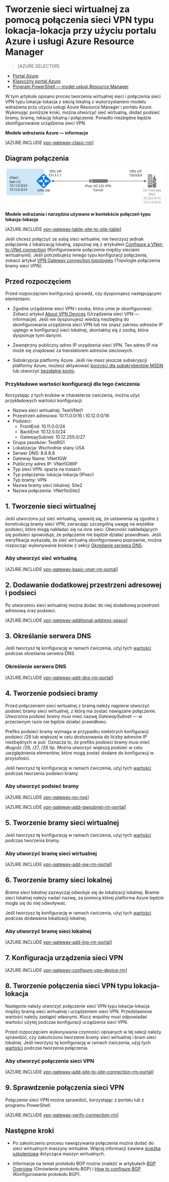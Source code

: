 <properties
   pageTitle="Tworzenie sieci wirtualnej za pomocą połączenia sieci VPN typu lokacja-lokacja przy użyciu usługi Azure Resource Manager i portalu Azure | Microsoft Azure"
   description="W tym artykule opisano procedurę tworzenia sieci wirtualnej za pomocą modelu usługi Azure Resource Manager i jej łączenia z siecią lokalną przy użyciu połączenia bramy sieci VPN S2S."
   services="vpn-gateway"
   documentationCenter="na"
   authors="cherylmc"
   manager="carmonm"
   editor=""
   tags="azure-resource-manager"/>

<tags
   ms.service="vpn-gateway"
   ms.devlang="na"
   ms.topic="hero-article"
   ms.tgt_pltfrm="na"
   ms.workload="infrastructure-services"
   ms.date="05/13/2016"
   ms.author="cherylmc"/>

# Tworzenie sieci wirtualnej za pomocą połączenia sieci VPN typu lokacja-lokacja przy użyciu portalu Azure i usługi Azure Resource Manager

> [AZURE.SELECTOR]
- [Portal Azure](vpn-gateway-howto-site-to-site-resource-manager-portal.md)
- [Klasyczny portal Azure](vpn-gateway-site-to-site-create.md)
- [Program PowerShell — model usługi Resource Manager](vpn-gateway-create-site-to-site-rm-powershell.md)


W tym artykule opisano proces tworzenia wirtualnej sieci i połączenia sieci VPN typu lokacja-lokacja z siecią lokalną z wykorzystaniem modelu wdrażania przy użyciu usługi Azure Resource Manager i portalu Azure. Wykonując poniższe kroki, można utworzyć sieć wirtualną, dodać podsieć bramy, bramę, lokację lokalną i połączenie. Ponadto niezbędne będzie skonfigurowanie urządzenia sieci VPN. 



**Modele wdrażania Azure — informacje**

[AZURE.INCLUDE [vpn-gateway-clasic-rm](../../includes/vpn-gateway-classic-rm-include.md)] 

## Diagram połączenia

![Lokacja-lokacja](./media/vpn-gateway-howto-site-to-site-resource-manager-portal/site2site.png)

**Modele wdrażania i narzędzia używane w kontekście połączeń typu lokacja-lokacja**

[AZURE.INCLUDE [vpn-gateway-table-site-to-site-table](../../includes/vpn-gateway-table-site-to-site-include.md)] 

Jeśli chcesz połączyć ze sobą sieci wirtualne, nie tworzysz jednak połączenia z lokalizacją lokalną, zapoznaj się z artykułem [Configure a VNet-to-VNet connection](vpn-gateway-vnet-vnet-rm-ps.md) (Konfigurowanie połączenia między sieciami wirtualnymi). Jeśli potrzebujesz innego typu konfiguracji połączenia, zobacz artykuł [VPN Gateway connection topologies](vpn-gateway-topology.md) (Topologie połączenia bramy sieci VPN).

## Przed rozpoczęciem

Przed rozpoczęciem konfiguracji sprawdź, czy dysponujesz następującymi elementami.

- Zgodne urządzenie sieci VPN i osoba, która umie je skonfigurować. Zobacz artykuł [About VPN Devices](vpn-gateway-about-vpn-devices.md) (Urządzenia sieci VPN — informacje). Jeśli nie dysponujesz wiedzą niezbędną do skonfigurowania urządzenia sieci VPN lub nie znasz zakresu adresów IP ujętego w konfiguracji sieci lokalnej, skontaktuj się z osobą, która dysponuje tymi danymi.

- Zewnętrzny publiczny adres IP urządzenia sieci VPN. Ten adres IP nie może się znajdować za translatorem adresów sieciowych.
    
- Subskrypcja platformy Azure. Jeśli nie masz jeszcze subskrypcji platformy Azure, możesz aktywować [korzyści dla subskrybentów MSDN](http://azure.microsoft.com/pricing/member-offers/msdn-benefits-details/) lub utworzyć [bezpłatne konto](http://azure.microsoft.com/pricing/free-trial/).

### <a name="values"></a>Przykładowe wartości konfiguracji dla tego ćwiczenia


Korzystając z tych kroków w charakterze ćwiczenia, można użyć przykładowych wartości konfiguracji:

- Nazwa sieci wirtualnej: TestVNet1
- Przestrzeń adresowa: 10.11.0.0/16 i 10.12.0.0/16
- Podsieci: 
    - FrontEnd: 10.11.0.0/24
    - BackEnd: 10.12.0.0/24
    - GatewaySubnet: 10.12.255.0/27
- Grupa zasobów: TestRG1
- Lokalizacja: Wschodnie stany USA
- Serwer DNS: 8.8.8.8
- Gateway Name: VNet1GW
- Publiczny adres IP: VNet1GWIP
- Typ sieci VPN: oparta na trasach
- Typ połączenia: lokacja-lokacja (IPsec)
- Typ bramy: VPN
- Nazwa bramy sieci lokalnej: Site2
- Nazwa połączenia: VNet1toSite2



## 1. Tworzenie sieci wirtualnej 

Jeśli utworzono już sieć wirtualną, upewnij się, że ustawienia są zgodne z konstrukcją bramy sieci VPN, zwracając szczególną uwagę na wszelkie podsieci, które mogą nakładać się na inne sieci. Obecność nakładających się podsieci spowoduje, że połączenie nie będzie działać prawidłowo. Jeśli weryfikacja wykazała, że sieć wirtualną skonfigurowano poprawnie, można rozpocząć wykonywanie kroków z sekcji [Określanie serwera DNS](#dns).

### Aby utworzyć sieć wirtualną

[AZURE.INCLUDE [vpn-gateway-basic-vnet-rm-portal](../../includes/vpn-gateway-basic-vnet-rm-portal-include.md)]  

## 2. Dodawanie dodatkowej przestrzeni adresowej i podsieci

Po utworzeniu sieci wirtualnej można dodać do niej dodatkową przestrzeń adresową oraz podsieci.

[AZURE.INCLUDE [vpn-gateway-additional-address-space](../../includes/vpn-gateway-additional-address-space-include.md)] 

## <a name="dns"></a>3. Określanie serwera DNS

Jeśli tworzysz tę konfigurację w ramach ćwiczenia, użyj tych [wartości](#values) podczas określania serwera DNS.

### Określenie serwera DNS

[AZURE.INCLUDE [vpn-gateway-add-dns-rm-portal](../../includes/vpn-gateway-add-dns-rm-portal-include.md)]

## 4. Tworzenie podsieci bramy

Przed połączeniem sieci wirtualnej z bramą należy najpierw utworzyć podsieć bramy sieci wirtualnej, z którą ma zostać nawiązane połączenie. Utworzona podsieć bramy musi mieć nazwę *GatewaySubnet* — w przeciwnym razie nie będzie działać prawidłowo. 

Prefiks podsieci bramy wymaga w przypadku niektórych konfiguracji podsieci /28 lub większej w celu dostosowania do liczby adresów IP niezbędnych w puli. Oznacza to, że prefiks podsieci bramy musi mieć długość /28, /27, /26 itp. Można utworzyć większą podsieć w celu uwzględnienia elementów, które mogą zostać dodane do konfiguracji w przyszłości.

Jeśli tworzysz tę konfigurację w ramach ćwiczenia, użyj tych [wartości](#values) podczas tworzenia podsieci bramy.

### Aby utworzyć podsieć bramy

[AZURE.INCLUDE [vpn-gateway-no-nsg](../../includes/vpn-gateway-no-nsg-include.md)] 

[AZURE.INCLUDE [vpn-gateway-add-gwsubnet-rm-portal](../../includes/vpn-gateway-add-gwsubnet-rm-portal-include.md)]

## 5. Tworzenie bramy sieci wirtualnej

Jeśli tworzysz tę konfigurację w ramach ćwiczenia, użyj tych [wartości](#values) podczas tworzenia bramy.

### Aby utworzyć bramę sieci wirtualnej

[AZURE.INCLUDE [vpn-gateway-add-gw-rm-portal](../../includes/vpn-gateway-add-gw-rm-portal-include.md)]

## 6. Tworzenie bramy sieci lokalnej

*Brama sieci lokalnej* zazwyczaj odwołuje się do lokalizacji lokalnej. Bramie sieci lokalnej należy nadać nazwę, za pomocą której platforma Azure będzie mogła się do niej odwoływać. 

Jeśli tworzysz tę konfigurację w ramach ćwiczenia, użyj tych [wartości](#values) podczas dodawania lokalizacji lokalnej.

### Aby utworzyć bramę sieci lokalnej

[AZURE.INCLUDE [vpn-gateway-add-lng-rm-portal](../../includes/vpn-gateway-add-lng-rm-portal-include.md)]

## 7. Konfiguracja urządzenia sieci VPN

[AZURE.INCLUDE [vpn-gateway-configure-vpn-device-rm](../../includes/vpn-gateway-configure-vpn-device-rm-include.md)]

## 8. Tworzenie połączenia sieci VPN typu lokacja-lokacja

Następnie należy utworzyć połączenie sieci VPN typu lokacja-lokacja między bramą sieci wirtualnej i urządzeniem sieci VPN. Przedstawione wartości należy zastąpić własnymi. Klucz wspólny musi odpowiadać wartości użytej podczas konfiguracji urządzenia sieci VPN. 

Przed rozpoczęciem wykonywania czynności opisanych w tej sekcji należy sprawdzić, czy zakończono tworzenie bramy sieci wirtualnej i bram sieci lokalnej. Jeśli tworzysz tę konfigurację w ramach ćwiczenia, użyj tych [wartości](#values) podczas tworzenia połączenia.

### Aby utworzyć połączenie sieci VPN


[AZURE.INCLUDE [vpn-gateway-add-site-to-site-connection-rm-portal](../../includes/vpn-gateway-add-site-to-site-connection-rm-portal-include.md)]

## 9. Sprawdzenie połączenia sieci VPN

Połączenie sieci VPN można sprawdzić, korzystając z portalu lub z programu PowerShell.

[AZURE.INCLUDE [vpn-gateway-verify-connection-rm](../../includes/vpn-gateway-verify-connection-rm-include.md)]

## Następne kroki

- Po zakończeniu procesu nawiązywania połączenia można dodać do sieci wirtualnych maszyny wirtualne. Więcej informacji zawiera [ścieżka szkoleniowa](https://azure.microsoft.com/documentation/learning-paths/virtual-machines) dotycząca maszyn wirtualnych.

- Informacje na temat protokołu BGP można znaleźć w artykułach [BGP Overview](vpn-gateway-bgp-overview.md) (Omówienie protokołu BGP) i [How to configure BGP](vpn-gateway-bgp-resource-manager-ps.md) (Konfigurowanie protokołu BGP).



<!--HONumber=jun16_HO2-->


